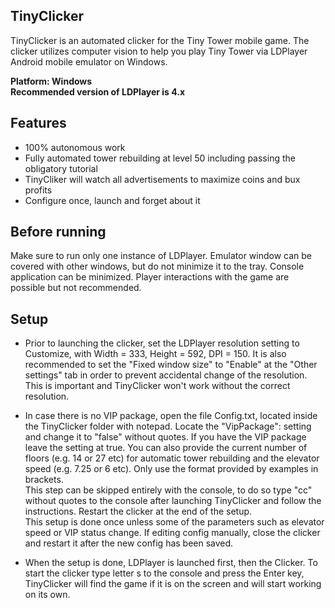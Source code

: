 ## TinyClicker
TinyClicker is an automated clicker for the Tiny Tower mobile game. 
The clicker utilizes computer vision to help you play Tiny Tower via LDPlayer Android mobile emulator on Windows.

**Platform: Windows**\
**Recommended version of LDPlayer is 4.x**


## Features
- 100% autonomous work
- Fully automated tower rebuilding at level 50 including passing the obligatory tutorial
- TinyCliker will watch all advertisements to maximize coins and bux profits
- Configure once, launch and forget about it


## Before running
Make sure to run only one instance of LDPlayer. 
Emulator window can be covered with other windows, but do not minimize it to the tray. 
Console application can be minimized. Player interactions with the game are possible but not recommended. 


## Setup
- Prior to launching the clicker, set the LDPlayer resolution setting to Customize, with Width = 333, Height = 592, DPI = 150. It is also recommended to set the "Fixed window size" to "Enable" at the "Other settings" tab in order to prevent accidental change of the resolution. This is important and TinyClicker won't work without the correct resolution.

- In case there is no VIP package, open the file Config.txt, located inside the TinyClicker folder with notepad. Locate the "VipPackage": setting and change it to "false" without quotes. If you have the VIP package leave the setting at true. You can also provide the current number of floors (e.g. 14 or 27 etc) for automatic tower rebuilding and the elevator speed (e.g. 7.25 or 6 etc). Only use the format provided by examples in brackets.\
This step can be skipped entirely with the console, to do so type "cc" without quotes to the console after launching TinyClicker and follow the instructions. Restart the clicker at the end of the setup.\
This setup is done once unless some of the parameters such as elevator speed or VIP status change. If editing config manually, close the clicker and restart it after the new config has been saved.

- When the setup is done, LDPlayer is launched first, then the Clicker. To start the clicker type letter s to the console and press the Enter key, TinyClicker will find the game if it is on the screen and will start working on its own. 
